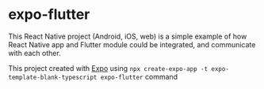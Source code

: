 # expo-flutter

This React Native project (Android, iOS, web) is a simple example of how 
React Native app and Flutter module could be integrated, 
and communicate with each other.

This project created with [Expo](https://expo.dev/) using
`npx create-expo-app -t expo-template-blank-typescript expo-flutter` command
